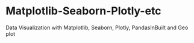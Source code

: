 # Matplotlib-Seaborn-Plotly-etc
Data Visualization  with Matplotlib, Seaborn, Plotly, PandasInBuilt and Geo plot
